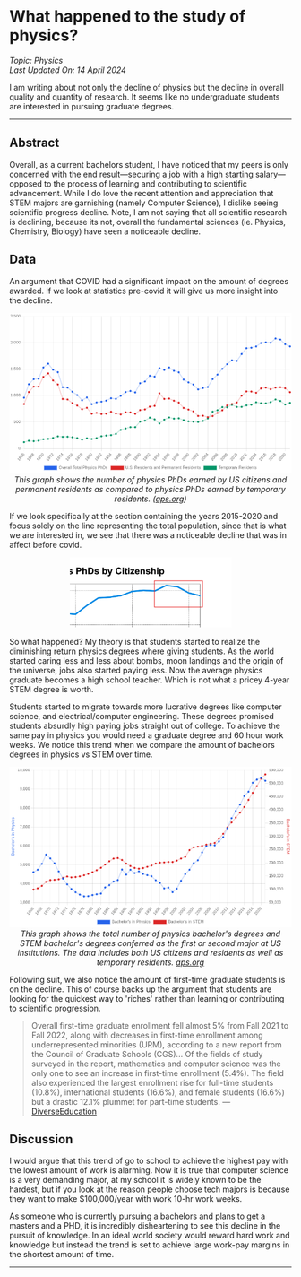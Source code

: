 # What happened to the study of physics?

*Topic: Physics*  
*Last Updated On: 14 April 2024*

I am writing about not only the decline of physics but the decline in overall quality and quantity of research. It seems like no undergraduate students are interested in pursuing graduate degrees.

---

## Abstract

Overall, as a current bachelors student, I have noticed that my peers is only concerned with the end result—securing a job with a high starting salary—opposed to the process of learning and contributing to scientific advancement. While I do love the recent attention and appreciation that STEM majors are garnishing (namely Computer Science), I dislike seeing scientific progress decline. Note, I am not saying that all scientific research is declining, because its not, overall the fundamental sciences (ie. Physics, Chemistry, Biology) have seen a noticeable decline.

## Data

An argument that COVID had a significant impact on the amount of degrees awarded. If we look at statistics pre-covid it will give us more insight into the decline. 

<div align="center">
  <img src="/assets/physphd.png" alt="Physics PhDs by Citizenship" />
  <br />
  <em>This graph shows the number of physics PhDs earned by US citizens and permanent residents as compared to physics PhDs earned by temporary residents. (<a href="https://www.aps.org/programs/education/statistics/citizenship.cfm">aps.org</a>)</em>
</div>

If we look specifically at the section containing the years 2015-2020 and focus solely on the line representing the total population, since that is what we are interested in, we see that there was a noticeable decline that was in affect before covid.

<div align="center">
  <img src="/assets/2016.png" alt="2016 Data" />
</div>

So what happened? My theory is that students started to realize the diminishing return physics degrees where giving students. As the world started caring less and less about bombs, moon landings and the origin of the universe, jobs also started paying less. Now the average physics graduate becomes a high school teacher. Which is not what a pricey 4-year STEM degree is worth.

Students started to migrate towards more lucrative degrees like computer science, and electrical/computer engineering. These degrees promised students absurdly high paying jobs straight out of college. To achieve the same pay in physics you would need a graduate degree and 60 hour work weeks. We notice this trend when we compare the amount of bachelors degrees in physics vs STEM over time.

<div align="center">
  <img src="/assets/physvs.png" alt="Bachelors Data" />
  <br />
  <em>This graph shows the total number of physics bachelor's degrees and STEM bachelor's degrees conferred as the first or second major at US institutions. The data includes both US citizens and residents as well as temporary residents. <a href="https://www.aps.org/programs/education/statistics/bachelors.cfm">aps.org</a></em>
</div>

Following suit, we also notice the amount of first-time graduate students is on the decline. This of course backs up the argument that students are looking for the quickest way to 'riches' rather than learning or contributing to scientific progression.

> Overall first-time graduate enrollment fell almost 5% from Fall 2021 to Fall 2022, along with decreases in first-time enrollment among underrepresented minorities (URM), according to a new report from the Council of Graduate Schools (CGS)... Of the fields of study surveyed in the report, mathematics and computer science was the only one to see an increase in first-time enrollment (5.4%). The field also experienced the largest enrollment rise for full-time students (10.8%), international students (16.6%), and female students (16.6%) but a drastic 12.1% plummet for part-time students. — [DiverseEducation](https://www.diverseeducation.com/student-issues/article/15636811/report-graduate-enrollment-is-on-the-decline#:~:text=Overall%20first%2Dtime%20graduate%20enrollment,of%20Graduate%20Schools%20)

## Discussion

I would argue that this trend of go to school to achieve the highest pay with the lowest amount of work is alarming. Now it is true that computer science is a very demanding major, at my school it is widely known to be the hardest, but if you look at the reason people choose tech majors is because they want to make $100,000/year with work 10-hr work weeks.

As someone who is currently pursuing a bachelors and plans to get a masters and a PHD, it is incredibly disheartening to see this decline in the pursuit of knowledge. In an ideal world society would reward hard work and knowledge but instead the trend is set to achieve large work-pay margins in the shortest amount of time.

---
